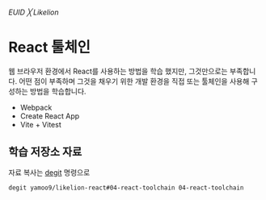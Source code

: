###### EUID ╳ Likelion

# React 툴체인

웹 브라우저 환경에서 React를 사용하는 방법을 학습 했지만, 그것만으로는 부족합니다.
어떤 점이 부족하며 그것을 채우기 위한 개발 환경을 직접 또는 툴체인을 사용해 구성하는 방법을 학습합니다.

- Webpack
- Create React App
- Vite + Vitest

## 학습 저장소 자료

자료 복사는 [degit](https://github.com/Rich-Harris/degit#readme) 명령으로

```sh
degit yamoo9/likelion-react#04-react-toolchain 04-react-toolchain
```
